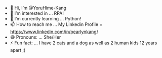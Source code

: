 - 👋 Hi, I’m @YoruHime-Kang
- 👀 I’m interested in ... RPA!
- 🌱 I’m currently learning ... Python!
- 📫 How to reach me ... My Linkedin Profile = https://www.linkedin.com/in/pearlynkang/
- 😄 Pronouns: ... She/Her
- ⚡ Fun fact: ... I have 2 cats and a dog as well as 2 human kids 12 years apart ;)

<!---
YoruHime-Kang/YoruHime-Kang is a ✨ special ✨ repository because its `README.md` (this file) appears on your GitHub profile.
You can click the Preview link to take a look at your changes.
--->
